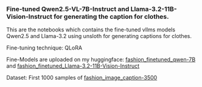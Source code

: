 ### Fine-tuned Qwen2.5-VL-7B-Instruct and Llama-3.2-11B-Vision-Instruct for generating the caption for clothes.

This are the notebooks which contains the fine-tuned vllms models Qwen2.5 and Llama-3.2 using unsloth for generating captions for clothes.

Fine-tuning technique: QLoRA

Fine-Models are uploaded on my huggingface: [fashion_finetuned_qwen-7B](https://huggingface.co/angkul07/fashion_finetuned_qwen-7B) and [fashion_finetuned_Llama-3.2-11B-Vision-Instruct](https://huggingface.co/angkul07/fashion_finetuned_Llama-3.2-11B-Vision-Instruct)

Dataset: First 1000 samples of [fashion_image_caption-3500](https://huggingface.co/datasets/GHonem/fashion_image_caption-3500)
